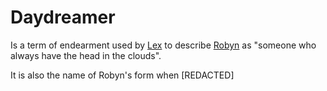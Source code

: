 # Daydreamer

Is a term of endearment used by [Lex](https://github.com/LinkfandosVF/cryptidcrushwiki/blob/main/Characters/Lex.md) to describe [Robyn](https://github.com/LinkfandosVF/cryptidcrushwiki/blob/main/Characters/Robyn.md) as "someone who always have the head in the clouds".

It is also the name of Robyn's form when [REDACTED]
